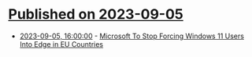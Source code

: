 # [Published on 2023-09-05](index.md)

* [2023-09-05, 16:00:00](https://tech.slashdot.org/story/23/09/05/1537258/microsoft-to-stop-forcing-windows-11-users-into-edge-in-eu-countries?utm_source=rss1.0mainlinkanon&utm_medium=feed) - [Microsoft To Stop Forcing Windows 11 Users Into Edge in EU Countries](https://tech.slashdot.org/story/23/09/05/1537258/microsoft-to-stop-forcing-windows-11-users-into-edge-in-eu-countries?utm_source=rss1.0mainlinkanon&utm_medium=feed)
